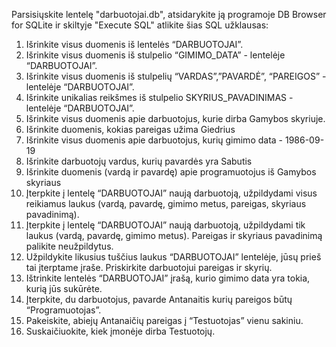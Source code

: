 Parsisiųskite lentelę "darbuotojai.db", atsidarykite ją programoje DB Browser for SQLite ir skiltyje "Execute SQL" atlikite šias SQL užklausas:

1. Išrinkite visus duomenis iš lentelės “DARBUOTOJAI”.
2. Išrinkite visus duomenis iš stulpelio “GIMIMO_DATA” - lentelėje “DARBUOTOJAI”.
3. Išrinkite visus duomenis iš stulpelių “VARDAS”,”PAVARDĖ”, “PAREIGOS” - lentelėje “DARBUOTOJAI”.
4. Išrinkite unikalias reikšmes iš stulpelio SKYRIUS_PAVADINIMAS - lentelėje “DARBUOTOJAI”.
5. Išrinkite visus duomenis apie darbuotojus, kurie dirba Gamybos skyriuje.
6. Išrinkite duomenis, kokias pareigas užima Giedrius
7. Išrinkite visus duomenis apie darbuotojus, kurių gimimo data - 1986-09-19
8. Išrinkite darbuotojų vardus, kurių pavardės yra Sabutis
9. Išrinkite duomenis (vardą ir pavardę) apie programuotojus iš Gamybos skyriaus
10. Įterpkite į lentelę “DARBUOTOJAI” naują darbuotoją, užpildydami visus reikiamus laukus (vardą, pavardę, gimimo metus, pareigas, skyriaus pavadinimą).
11. Įterpkite į lentelę “DARBUOTOJAI” naują darbuotoją, užpildydami tik laukus (vardą, pavardę, gimimo metus). Pareigas ir skyriaus pavadinimą palikite neužpildytus.
12. Užpildykite likusius tuščius laukus “DARBUOTOJAI” lentelėje, jūsų prieš tai įterptame įraše. Priskirkite darbuotojui pareigas ir skyrių.
13. Ištrinkite lentelės “DARBUOTOJAI” įrašą, kurio gimimo data yra tokia, kurią jūs sukūrėte.
14. Įterpkite, du darbuotojus, pavarde Antanaitis kurių pareigos būtų “Programuotojas”.
15. Pakeiskite, abiejų Antanaičių pareigas į “Testuotojas” vienu sakiniu.
16. Suskaičiuokite, kiek įmonėje dirba Testuotojų.
